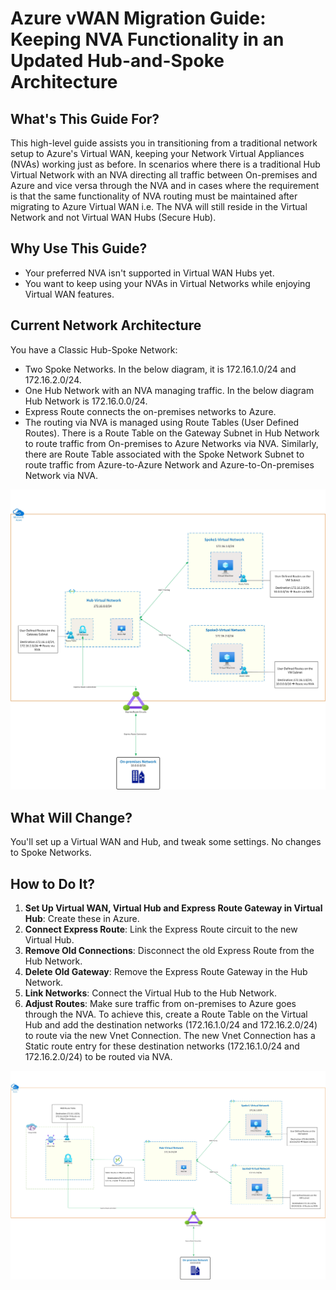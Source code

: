 # Azure vWAN Migration Guide: Keeping NVA Functionality in an Updated Hub-and-Spoke Architecture

## What's This Guide For?
This high-level guide assists you in transitioning from a traditional network setup to Azure's Virtual WAN, keeping your Network Virtual Appliances (NVAs) working just as before. In scenarios where there is a traditional Hub Virtual Network with an NVA directing all traffic between On-premises and Azure and vice versa through the NVA and in cases where the requirement is that the same functionality of NVA routing must be maintained after migrating to Azure Virtual WAN i.e. The NVA will still reside in the Virtual Network and not Virtual WAN Hubs (Secure Hub).

## Why Use This Guide?
- Your preferred NVA isn't supported in Virtual WAN Hubs yet.
- You want to keep using your NVAs in Virtual Networks while enjoying Virtual WAN features.

## Current Network Architecture
You have a Classic Hub-Spoke Network:
- Two Spoke Networks. In the below diagram, it is 172.16.1.0/24 and 172.16.2.0/24.
- One Hub Network with an NVA managing traffic. In the below diagram Hub Network is 172.16.0.0/24.
- Express Route connects the on-premises networks to Azure. 
- The routing via NVA is managed using Route Tables (User Defined Routes). There is a Route Table on the Gateway Subnet in Hub Network to route traffic from On-premises to Azure Networks via NVA. Similarly, there are Route Table associated with the Spoke Network Subnet to route traffic from Azure-to-Azure Network and Azure-to-On-premises Network via NVA.

![existing-arch](/vWAN-Migration2.jpg)

## What Will Change?
You'll set up a Virtual WAN and Hub, and tweak some settings. No changes to Spoke Networks.

## How to Do It?
1. **Set Up Virtual WAN, Virtual Hub and Express Route Gateway in Virtual Hub**: Create these in Azure.
2. **Connect Express Route**: Link the Express Route circuit to the new Virtual Hub.
3. **Remove Old Connections**: Disconnect the old Express Route from the Hub Network.
4. **Delete Old Gateway**: Remove the Express Route Gateway in the Hub Network.
5. **Link Networks**: Connect the Virtual Hub to the Hub Network.
6. **Adjust Routes**: Make sure traffic from on-premises to Azure goes through the NVA. To achieve this, create a Route Table on the Virtual Hub and add the destination networks (172.16.1.0/24 and 172.16.2.0/24) to route via the new Vnet Connection. The new Vnet Connection has a Static route entry for these destination networks (172.16.1.0/24 and 172.16.2.0/24) to be routed via NVA.

![new-arch](/vWAN-Migration1.jpg)
